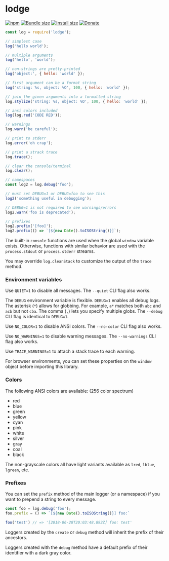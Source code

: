 # lodge

[![npm](https://img.shields.io/npm/v/lodge.svg)](https://www.npmjs.com/package/lodge)
[![Bundle size](https://badgen.net/bundlephobia/min/lodge)](https://bundlephobia.com/result?p=lodge)
[![Install size](https://packagephobia.now.sh/badge?p=lodge)](https://packagephobia.now.sh/result?p=lodge)
[![Donate](https://img.shields.io/badge/Donate-PayPal-green.svg)](https://paypal.me/alecdotbiz)

```js
const log = require('lodge');

// simplest case
log('hello world');

// multiple arguments
log('hello', 'world');

// non-strings are pretty-printed
log('object:', { hello: 'world' });

// first argument can be a format string
log('string: %s, object: %O', 100, { hello: 'world' });

// join the given arguments into a formatted string
log.stylize('string: %s, object: %O', 100, { hello: 'world' });

// ansi colors included
log(log.red('CODE RED'));

// warnings
log.warn('be careful');

// print to stderr
log.error('oh crap');

// print a strack trace
log.trace();

// clear the console/terminal
log.clear();

// namespaces
const log2 = log.debug('foo');

// must set DEBUG=1 or DEBUG=foo to see this
log2('something useful in debugging');

// DEBUG=1 is not required to see warnings/errors
log2.warn('foo is deprecated');

// prefixes
log2.prefix('[foo]');
log2.prefix(() => `[${new Date().toISOString()}]`);
```

The built-in `console` functions are used when the global `window` variable exists. Otherwise, functions with similar behavior are used with the `process.stdout` or `process.stderr` streams.

You may override `log.cleanStack` to customize the output of the `trace` method.

### Environment variables

Use `QUIET=1` to disable all messages. The `--quiet` CLI flag also works.

The `DEBUG` environment variable is flexible. `DEBUG=1` enables all debug logs. The asterisk (`*`) allows for globbing. For example, `a*` matches both `abc` and `acb` but not `cba`. The comma (`,`) lets you specify multiple globs. The `--debug` CLI flag is identical to `DEBUG=1`.

Use `NO_COLOR=1` to disable ANSI colors. The `--no-color` CLI flag also works.

Use `NO_WARNINGS=1` to disable warning messages. The `--no-warnings` CLI flag also works.

Use `TRACE_WARNINGS=1` to attach a stack trace to each warning.

For browser environments, you can set these properties on the `window` object before importing this library.

### Colors

The following ANSI colors are available: (256 color spectrum)
- red
- blue
- green
- yellow
- cyan
- pink
- white
- silver
- gray
- coal
- black

The non-grayscale colors all have light variants available as `lred`, `lblue`, `lgreen`, etc.

### Prefixes

You can set the `prefix` method of the main logger (or a namespace) if you want to prepend a string to every message.

```js
const foo = log.debug('foo');
foo.prefix = () => `[${new Date().toISOString()}] foo:`

foo('test') // => '[2018-06-28T20:03:48.892Z] foo: test'
```

Loggers created by the `create` or `debug` method will inherit the prefix of their ancestors.

Loggers created with the `debug` method have a default prefix of their identifier with a dark gray color.
